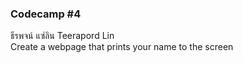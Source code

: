 ### Codecamp #4  
ธีรพจน์ แซ่ลิน Teerapord Lin  
Create a webpage that prints your name to the screen
